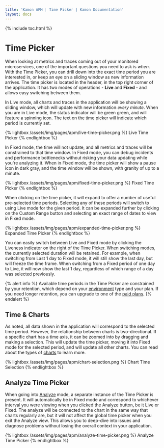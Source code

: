 ```yaml
---
title: 'Kamon APM | Time Picker | Kamon Documentation'
layout: docs
---
```


{% include toc.html %}

Time Picker
============

When looking at metrics and traces coming out of your monitored microservices, one of the important questions you need to ask is _when_. With the Time Picker, you can drill down into the exact time period you are interested in, or keep an eye on a sliding window as new information arrives. The time picker is located in the header, in the top right corner of the application. It has two modes of operations - **Live** and **Fixed** - and allows easy switching between them.

In Live mode, all charts and traces in the application will be showing a sliding window, which will update with new information _every minute_. When you are in Live mode, the status indicator will be green green, and will feature a spinning icon. The text on the time picker will indicate which period is currently set.

{% lightbox /assets/img/pages/apm/live-time-picker.png %}
Live Time Picker
{% endlightbox %}

In Fixed mode, the time will not update, and all metrics and traces will be constrained to that time window. In Fixed mode, you can debug incidents and performance bottlenecks without risking your data updating while you're analyzing it. When in Fixed mode, the time picker will show a pause icon in dark gray, and the time window will be shown, with granity of up to a minute.

{% lightbox /assets/img/pages/apm/fixed-time-picker.png %}
Fixed Time Picker
{% endlightbox %}

When clicking on the time picker, it will expand to offer a number of useful pre-selected time periods. Selecting any of these periods will switch to using Live mode for the given period. It can be expanded further by clicking on the Custom Range button and selecting an exact range of dates to view in Fixed mode.

{% lightbox /assets/img/pages/apm/expanded-time-picker.png %}
Expanded Time Picker
{% endlightbox %}

You can easily switch between Live and Fixed mode by clicking the Liveness indicator on the right of the Time Picker. When switching modes, the currently selected duration will be retained. For example, when switching from Last 1 day to Fixed mode, it will still show the last day, but will freeze the time frame. When switching from a Fixed period of one day to Live, it will now show the last 1 day, regardless of which range of a day was selected previously.

{% alert info %}
Available time periods in the Time Picker are constrained by your retention, which depend on your [environment] type and your plan. If you need longer retention,
you can upgrade to one of the [paid plans].
{% endalert %}

Time &amp; Charts
-----------------

As noted, all data shown in the application will correspond to the selected time period. However, the relationship between charts is two-directional. If a specific chart has a time axis, it can be zoomed into by dragging and making a selection. This will update the time picker, moving it into Fixed mode for the selected period, and will update all other charts. You can read about the types of [charts] to learn more.

{% lightbox /assets/img/pages/apm/chart-selection.png %}
Chart Time Selection
{% endlightbox %}

Analyze Time Picker
-------------------

When going into [Analyze][analyze] mode, a separate instance of the Time Picker is present. It will automatically be in Fixed mode and correspond to whichever interval you were viewing when you clicked the Analyze button, be it Live or Fixed. The analyze will be connected to the chart in the same way that charts regularly are, but it will not affect the global time picker when you exit the Analyze view. This allows you to deep-dive into issues and diagnose problems without losing the overall context in your application.

{% lightbox /assets/img/pages/apm/analyze-time-picker.png %}
Analyze Time Picker
{% endlightbox %}

[charts]: ./charts/
[analyze]: ../deep-dive/analyze.md
[paid plans]: ./plans/
[environment]: ./environments/
